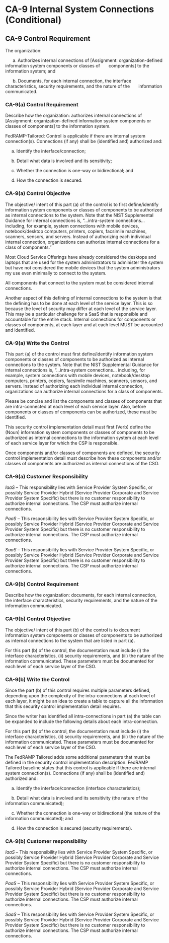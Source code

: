 # CA-9 Internal System Connections (Conditional)
## CA-9 Control Requirement
The organization:

&nbsp;&nbsp;&nbsp;&nbsp;&nbsp;&nbsp;a.	Authorizes internal connections of [Assignment: organization-defined information system components or classes of 
&nbsp;&nbsp;&nbsp;&nbsp;&nbsp;&nbsp;components] to the information system; and

&nbsp;&nbsp;&nbsp;&nbsp;&nbsp;&nbsp;b.	Documents, for each internal connection, the interface characteristics, security requirements, and the nature of the &nbsp;&nbsp;&nbsp;&nbsp;&nbsp;&nbsp;information communicated.
### CA-9(a) Control Requirement
Describe how the organization: authorizes internal connections of [Assignment: organization-defined information system components or classes of components] to the information system.

FedRAMP-Tailored: Control is applicable if there are internal system connection(s). Connections (if any) shall be (identified and) authorized and:

&nbsp;&nbsp;&nbsp;&nbsp;&nbsp;a.	Identify the interface/connection;

&nbsp;&nbsp;&nbsp;&nbsp;&nbsp;b.	Detail what data is involved and its sensitivity;

&nbsp;&nbsp;&nbsp;&nbsp;&nbsp;c.	Whether the connection is one-way or bidirectional; and

&nbsp;&nbsp;&nbsp;&nbsp;&nbsp;d.	How the connection is secured.
### CA-9(a) Control Objective
The objective/ intent of this part (a) of the control is to first define/identify information system components or classes of components to be authorized as internal connections to the system. Note that the NIST Supplemental Guidance for internal connections is, “…intra-system connections… including, for example, system connections with mobile devices, notebook/desktop computers, printers, copiers, facsimile machines, scanners, sensors, and servers. Instead of authorizing each individual internal connection, organizations can authorize internal connections for a class of components.”

Most Cloud Service Offerings have already considered the desktops and laptops that are used for the system administrators to administer the system but have not considered the mobile devices that the system administrators my use even minimally to connect to the system.

All components that connect to the system must be considered internal connections.

Another aspect of this defining of internal connections to the system is that the defining has to be done at each level of the service layer. This is so because the level of security may differ at each level of the service layer. This may be a particular challenge for a SaaS that is responsible and accountable for the entire stack. Internal connections for components or classes of components, at each layer and at each level MUST be accounted and identified.
### CA-9(a) Write the Control
This part (a) of the control must first define/identify information system components or classes of components to be authorized as internal connections to the system. Note that the NIST Supplemental Guidance for internal connections is, “…intra-system connections… including, for example, system connections with mobile devices, notebook/desktop computers, printers, copiers, facsimile machines, scanners, sensors, and servers. Instead of authorizing each individual internal connection, organizations can authorize internal connections for a class of components.

Please be concise and list the components and classes of components that are intra-connected at each level of each service layer. Also, before components or classes of components can be authorized, these must be identified.

This security control implementation detail must first (Verb) define the (Noun) information system components or classes of components to be authorized as internal connections to the information system at each level of each service layer for which the CSP is responsible.

Once components and/or classes of components are defined, the security control implementation detail must describe how these components and/or classes of components are authorized as internal connections of the CSO.
### CA-9(a) Customer Responsibility
*IaaS* – This responsibility lies with Service Provider System Specific, or possibly Service Provider Hybrid (Service Provider Corporate and Service Provider System Specific) but there is no customer responsibility to authorize internal connections. The CSP must authorize internal connections.

*PaaS* – This responsibility lies with Service Provider System Specific, or possibly Service Provider Hybrid (Service Provider Corporate and Service Provider System Specific) but there is no customer responsibility to authorize internal connections. The CSP must authorize internal connections.

*SaaS* – This responsibility lies with Service Provider System Specific, or possibly Service Provider Hybrid (Service Provider Corporate and Service Provider System Specific) but there is no customer responsibility to authorize internal connections. The CSP must authorize internal connections.
### CA-9(b) Control Requirement
Describe how the organization: documents, for each internal connection, the interface characteristics, security requirements, and the nature of the information communicated.
### CA-9(b) Control Objective
The objective/ intent of this part (b) of the control is to document information system components or classes of components to be authorized as internal connections to the system that are listed in part (a).

For this part (b) of the control, the documentation must include (i) the interface characteristics, (ii) security requirements, and (iii) the nature of the information communicated. These parameters must be documented for each level of each service layer of the CSO.
### CA-9(b) Write the Control
Since the part (b) of this control requires multiple parameters defined, depending upon the complexity of the intra-connections at each level of each layer, it might be an idea to create a table to capture all the information that this security control implementation detail requires.

Since the writer has identified all intra-connections in part (a) the table can be expanded to include the following details about each intra-connection.

For this part (b) of the control, the documentation must include (i) the interface characteristics, (ii) security requirements, and (iii) the nature of the information communicated. These parameters must be documented for each level of each service layer of the CSO.

The FedRAMP Tailored adds some additional parameters that must be defined in the security control implementation description. FedRAMP Tailored baseline states that this control is applicable if there are internal system connection(s). Connections (if any) shall be (identified and) authorized and:

&nbsp;&nbsp;&nbsp;&nbsp;&nbsp;a.	Identify the interface/connection (interface characteristics);

&nbsp;&nbsp;&nbsp;&nbsp;&nbsp;b.	Detail what data is involved and its sensitivity (the nature of the information communicated);

&nbsp;&nbsp;&nbsp;&nbsp;&nbsp;c.	Whether the connection is one-way or bidirectional (the nature of the information communicated); and

&nbsp;&nbsp;&nbsp;&nbsp;&nbsp;d.	How the connection is secured (security requirements).
### CA-9(b) Customer responsibility
*IaaS* – This responsibility lies with Service Provider System Specific, or possibly Service Provider Hybrid (Service Provider Corporate and Service Provider System Specific) but there is no customer responsibility to authorize internal connections. The CSP must authorize internal connections.

*PaaS* – This responsibility lies with Service Provider System Specific, or possibly Service Provider Hybrid (Service Provider Corporate and Service Provider System Specific) but there is no customer responsibility to authorize internal connections. The CSP must authorize internal connections.

*SaaS* – This responsibility lies with Service Provider System Specific, or possibly Service Provider Hybrid (Service Provider Corporate and Service Provider System Specific) but there is no customer responsibility to authorize internal connections. The CSP must authorize internal connections.

